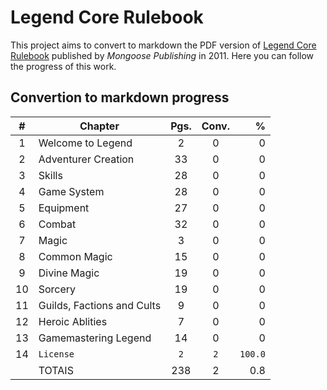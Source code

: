 # Legend Core Rulebook

This project aims to convert to markdown the PDF version of [Legend Core Rulebook](https://www.mongoosepublishing.com/products/legend-core-rulebook?variant=42088757854455) published by _Mongoose Publishing_ in 2011. Here you can follow the progress of this work.

## Convertion to markdown progress

| #  | Chapter                    | Pgs. | Conv.|    %  |
|:--:|----------------------------|:----:|:----:|------:|
| 1  | Welcome to Legend          |   2  |   0  |     0 |
| 2	 | Adventurer Creation        |  33  |   0  |     0 |
| 3	 | Skills                     |  28  |   0  |     0 |
| 4	 | Game System                |  28  |   0  |     0 |
| 5	 | Equipment                  |  27  |   0  |     0 |
| 6	 | Combat                     |  32  |   0  |     0 |
| 7	 | Magic                      |   3  |   0  |     0 |
| 8	 | Common Magic               |  15  |   0  |     0 |
| 9	 | Divine Magic               |  19  |   0  |     0 |
| 10 | Sorcery                    |  19  |   0  |     0 |
| 11 | Guilds, Factions and Cults |   9  |   0  |     0 |
| 12 | Heroic Ablities            |   7  |   0  |     0 |
| 13 | Gamemastering Legend       |  14  |   0  |     0 |
| 14 | `License`                  |  `2` |  `2` |`100.0`|
|    | TOTAIS                     |  238 |   2  |   0.8 |
